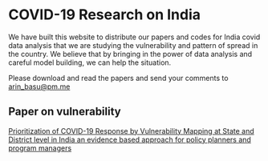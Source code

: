 # COVID-19 Research on India

We have built this website to distribute our papers and codes for India covid data analysis that we are studying the vulnerability and pattern of spread in the country. We believe that by bringing in the power of data analysis and careful model building, we can help the situation.

Please download and read the papers and send your comments to [arin_basu@pm.me](mailto:arin_basu@pm.me)

## Paper on vulnerability
[Prioritization of COVID-19 Response by Vulnerability Mapping at State and District level in India
an evidence based approach for policy planners and program managers](https://github.com/arinbasu/2021-05-covid-india/blob/b77e2872291b5906cbbd308649e58aae079897cc/COVID-19%20Vulnerability%20Abstract.pdf)


